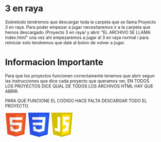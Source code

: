 # 3 en raya

Sobretodo tendremos que descargar toda la carpeta que se llama Proyecto 3 en raya. Para poder empezar a jugar necesitaremos ir a la carpeta que hemos descargado /Proyecto 3 en raya/ y abrir "EL ARCHIVO SE LLAMA index.html" una vez ahi empezaremos a jugar al 3 en raya normal i para reiniciar solo tendremos que dale al boton de volver a jugar.

# Informacion Importante

Para que los proyectos funcionen correctamente tenemos que abrir segun las instrucciones que dice cada proyecto que queramos ver, EN TODOS LOS PROYECTOS DICE QUAL DE TODOS LOS ARCHIVOS HTML HAY QUE ABRIR.

PARA QUE FUNCIONE EL CODIGO HACE FALTA DESCARGAR TODO EL PROYECTO.

![Ejemplo de pez](https://raw.githubusercontent.com/Eriquito00/Eriquito00/main/img/html.png)
![Ejemplo de pez](https://raw.githubusercontent.com/Eriquito00/Eriquito00/main/img/css.png)
![Ejemplo de pez](https://raw.githubusercontent.com/Eriquito00/Eriquito00/main/img/js.png)
